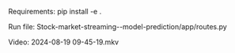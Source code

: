 Requirements: pip install -e .

Run file: Stock-market-streaming--model-prediction/app/routes.py

Video: 2024-08-19 09-45-19.mkv